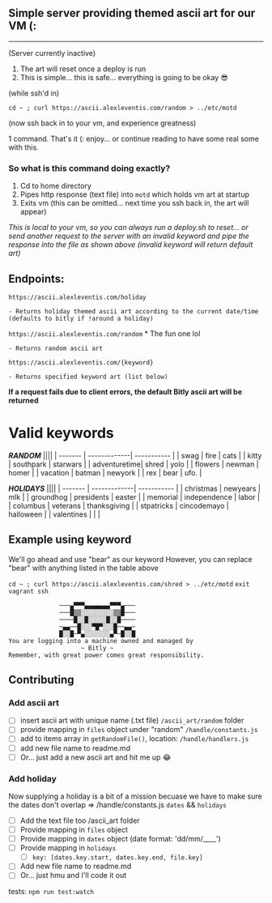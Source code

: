 ## Simple server providing themed ascii art for our VM (:

----
(Server currently inactive)

1. The art will reset once a deploy is run
2. This is simple... this is safe... everything is going to be okay 😎

(while ssh'd in)

`cd ~ ; curl https://ascii.alexleventis.com/random > ../etc/motd`

(now ssh back in to your vm, and experience greatness)

1 command. That's it (: enjoy... or continue reading to have some real some with this. 

### So what is this command doing exactly? 
 1. Cd to home directory
 2. Pipes http response (text file) into `motd`  which holds vm art at startup
 3. Exits vm (this can be omitted... next time you ssh back in, the art will appear)

*This is local to your vm, so you can always run a deploy.sh to reset... or send another request to the server with an invalid keyword and pipe the response into the file as shown above (invalid keyword will return default art)*

## Endpoints: 
`https://ascii.alexleventis.com/holiday`

	- Returns holiday themed ascii art according to the current date/time (defaults to bitly if !around a holiday)

`https://ascii.alexleventis.com/random`  * The fun one lol

    - Returns random ascii art

`https://ascii.alexleventis.com/{keyword}`

    - Returns specified keyword art (list below) 

**If a request fails due to client errors, the default Bitly ascii art will be returned**

# Valid keywords
 ***RANDOM***
 ||||
| -------      | -------------| -----------  |
| swag         | fire         | cats         |
| kitty        | southpark    | starwars     |
| adventuretime| shred        | yolo         |
| flowers      | newman       | homer        |
| vacation     | batman       | newyork      |
| rex          | bear         | ufo.         |

***HOLIDAYS***
||||
| -------      | -------------| -----------  |
| christmas    | newyears     | mlk          |
| groundhog    | presidents   | easter       |
| memorial     | independence | labor        |
| columbus     | veterans     | thanksgiving | 
| stpatricks   | cincodemayo  | halloween    | 
| valentines   |              |              | 


## Example using keyword
We'll go ahead and use "bear" as our keyword
However, you can replace "bear" with anything listed in the table above

`cd ~ ; curl https://ascii.alexleventis.com/shred > ../etc/motd`
`exit`
`vagrant ssh`
```
              ───▄▀▀▀▄▄▄▄▄▄▄▀▀▀▄───
              ───█▒▒░░░░░░░░░▒▒█───
              ────█░░█░░░░░█░░█────
              ─▄▄──█░░░▀█▀░░░█──▄▄─
              █░░█─▀▄░░░░░░░▄▀─█░░█
You are logging into a machine owned and managed by
                    ~ Bitly ~ 
Remember, with great power comes great responsibility.
```

Contributing
----
### Add ascii art

- [ ] insert ascii art with unique name (.txt file) `/ascii_art/random` folder
- [ ] provide mapping in `files` object under "random" `/handle/constants.js`
- [ ] add to items array in `getRandomFile()`, location: `/handle/handlers.js`
- [ ] add new file name to readme.md
- [ ] Or... just add a new ascii art and hit me up 😂

### Add holiday
Now supplying a holiday is a bit of a mission becuase we have to make sure the dates don't overlap => /handle/constants.js `dates` && `holidays`

- [ ] Add the text file too /ascii_art folder
- [ ] Provide mapping in `files` object 
- [ ] Provide mapping in `dates` object (date format: 'dd/mm/____')
- [ ] Provide mapping in `holidays`
	- [ ] `key: [dates.key.start, dates.key.end, file.key]`
- [ ] Add new file name to readme.md
- [ ] Or... just hmu and I'll code it out 

tests: `npm run test:watch`
